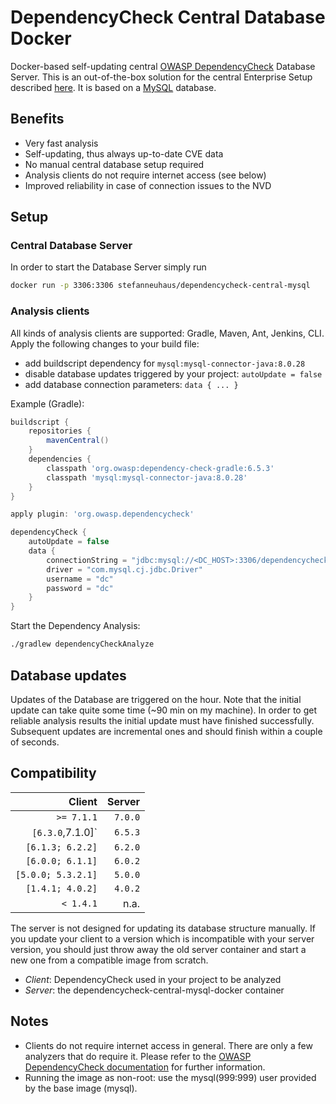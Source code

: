 # DependencyCheck Central Database Docker

Docker-based self-updating central [OWASP DependencyCheck](https://www.owasp.org/index.php/OWASP_Dependency_Check) Database Server.
This is an out-of-the-box solution for the central Enterprise Setup described [here](https://jeremylong.github.io/DependencyCheck/data/database.html). It is based on a [MySQL](https://hub.docker.com/_/mysql/) database.

## Benefits
- Very fast analysis
- Self-updating, thus always up-to-date CVE data
- No manual central database setup required
- Analysis clients do not require internet access (see below)
- Improved reliability in case of connection issues to the NVD


## Setup

### Central Database Server

In order to start the Database Server simply run
```bash
docker run -p 3306:3306 stefanneuhaus/dependencycheck-central-mysql
```

### Analysis clients

All kinds of analysis clients are supported: Gradle, Maven, Ant, Jenkins, CLI. Apply the following changes to your build file:
- add buildscript dependency for `mysql:mysql-connector-java:8.0.28`
- disable database updates triggered by your project: `autoUpdate = false`
- add database connection parameters: `data { ... }`

Example (Gradle):
```groovy
buildscript {
    repositories {
        mavenCentral()
    }
    dependencies {
        classpath 'org.owasp:dependency-check-gradle:6.5.3'
        classpath 'mysql:mysql-connector-java:8.0.28'
    }
}

apply plugin: 'org.owasp.dependencycheck'

dependencyCheck {
    autoUpdate = false
    data {
        connectionString = "jdbc:mysql://<DC_HOST>:3306/dependencycheck?useSSL=false&allowPublicKeyRetrieval=true"
        driver = "com.mysql.cj.jdbc.Driver"
        username = "dc"
        password = "dc"
    }
}
```

Start the Dependency Analysis:
```bash
./gradlew dependencyCheckAnalyze
```


## Database updates

Updates of the Database are triggered on the hour. Note that the initial update can take quite some time (~90 min on my machine). In order to get reliable analysis results the initial update must have finished successfully. Subsequent updates are incremental ones and should finish within a couple of seconds.


## Compatibility

|             Client |  Server |
|-------------------:|--------:|
|         `>= 7.1.1` | `7.0.0` |
|   `[6.3.0`,7.1.0]` | `6.5.3` |
|   `[6.1.3; 6.2.2]` | `6.2.0` |
|   `[6.0.0; 6.1.1]` | `6.0.2` |
| `[5.0.0; 5.3.2.1]` | `5.0.0` |
|   `[1.4.1; 4.0.2]` | `4.0.2` |
|          `< 1.4.1` |    n.a. |

The server is not designed for updating its database structure manually. If you update your client to a version which is incompatible with your server version, 
you should just throw away the old server container and start a new one from a compatible image from scratch.

* _Client_: DependencyCheck used in your project to be analyzed
* _Server_: the dependencycheck-central-mysql-docker container


## Notes

- Clients do not require internet access in general. There are only a few analyzers that do require it. Please refer to the [OWASP DependencyCheck documentation](https://jeremylong.github.io/DependencyCheck/data/index.html#Downloading_Additional_Information) for further information.
- Running the image as non-root: use the mysql(999:999) user provided by the base image (mysql).